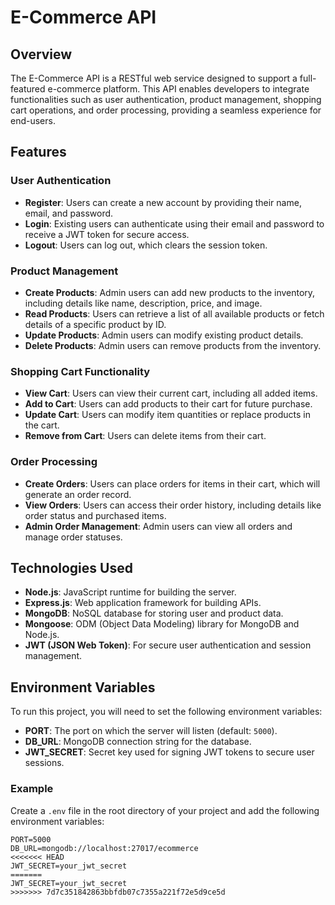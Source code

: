 # E-Commerce API

## Overview
The E-Commerce API is a RESTful web service designed to support a full-featured e-commerce platform. This API enables developers to integrate functionalities such as user authentication, product management, shopping cart operations, and order processing, providing a seamless experience for end-users.

## Features
### User Authentication
- **Register**: Users can create a new account by providing their name, email, and password.
- **Login**: Existing users can authenticate using their email and password to receive a JWT token for secure access.
- **Logout**: Users can log out, which clears the session token.

### Product Management
- **Create Products**: Admin users can add new products to the inventory, including details like name, description, price, and image.
- **Read Products**: Users can retrieve a list of all available products or fetch details of a specific product by ID.
- **Update Products**: Admin users can modify existing product details.
- **Delete Products**: Admin users can remove products from the inventory.

### Shopping Cart Functionality
- **View Cart**: Users can view their current cart, including all added items.
- **Add to Cart**: Users can add products to their cart for future purchase.
- **Update Cart**: Users can modify item quantities or replace products in the cart.
- **Remove from Cart**: Users can delete items from their cart.

### Order Processing
- **Create Orders**: Users can place orders for items in their cart, which will generate an order record.
- **View Orders**: Users can access their order history, including details like order status and purchased items.
- **Admin Order Management**: Admin users can view all orders and manage order statuses.

## Technologies Used
- **Node.js**: JavaScript runtime for building the server.
- **Express.js**: Web application framework for building APIs.
- **MongoDB**: NoSQL database for storing user and product data.
- **Mongoose**: ODM (Object Data Modeling) library for MongoDB and Node.js.
- **JWT (JSON Web Token)**: For secure user authentication and session management.

## Environment Variables
To run this project, you will need to set the following environment variables:

- **PORT**: The port on which the server will listen (default: `5000`).
- **DB_URL**: MongoDB connection string for the database.
- **JWT_SECRET**: Secret key used for signing JWT tokens to secure user sessions.

### Example
Create a `.env` file in the root directory of your project and add the following environment variables:

```plaintext
PORT=5000
DB_URL=mongodb://localhost:27017/ecommerce
<<<<<<< HEAD
JWT_SECRET=your_jwt_secret
=======
JWT_SECRET=your_jwt_secret
>>>>>>> 7d7c351842863bbfdb07c7355a221f72e5d9ce5d
